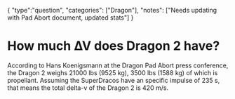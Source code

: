{
    "type":"question",
    "categories": ["Dragon"],
    "notes": ["Needs updating with Pad Abort document, updated stats"]
}

# How much ∆V does Dragon 2 have?

According to Hans Koenigsmann at the Dragon Pad Abort press conference, the Dragon 2 weighs 21000 lbs (9525 kg), 3500 lbs (1588 kg) of which is propellant. Assuming the SuperDracos have an specific impulse of 235 s, that means the total delta-v of the Dragon 2 is 420 m/s.
